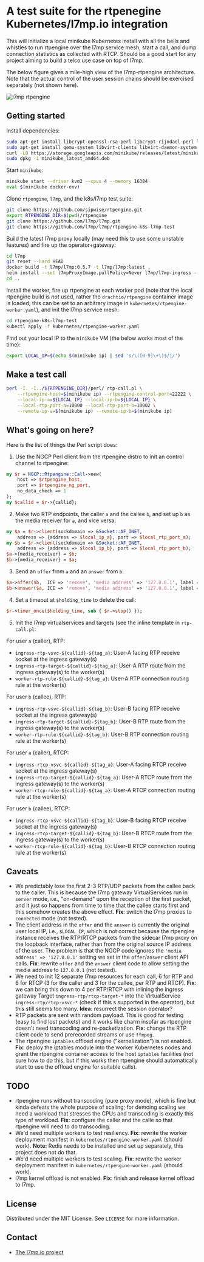 # A test suite for the rtpenegine Kubernetes/l7mp.io integration

This will initialize a local minikube Kubernetes install with all the bells and whistles to run rtpengine over the l7mp service mesh, start a call, and dump connection statistics as collected with RTCP. Should be a good start for any project aiming to build a telco use case on top of l7mp.

The below figure gives a mile-high view of the l7mp-rtpengine architecture. Note that the actual control of the user session chains should be exercised separately (not shown here).

![l7mp rtpengine](https://github.com/l7mp/rtpengine-k8s-l7mp-test/master/nf-mesh-reference-arch-v4.png)


## Getting started

Install dependencies:

``` sh
sudo apt-get install libcrypt-openssl-rsa-perl libcrypt-rijndael-perl libdigest-crc-perl libdigest-hmac-perl libio-multiplex-perl libnet-interface-perl libbencode-perl libsocket6-perl libio-all-perl kubectl
sudo apt-get install qemu-system libvirt-clients libvirt-daemon-system
curl -LO https://storage.googleapis.com/minikube/releases/latest/minikube_latest_amd64.deb
sudo dpkg -i minikube_latest_amd64.deb
```

Start `minikube`:

``` sh
minikube start --driver kvm2 --cpus 4 --memory 16384 
eval $(minikube docker-env)
```

Clone `rtpengine`, `l7mp`, and the k8s/l7mp test suite:

``` sh
git clone https://github.com/sipwise/rtpengine.git
export RTPENGINE_DIR=$(pwd)/rtpengine
git clone https://github.com/l7mp/l7mp.git
git clone https://github.com/l7mp/l7mp/rtpengine-k8s-l7mp-test
```

Build the latest l7mp proxy locally (may need this to use some unstable features) and fire up the operator+gateway:

``` sh
cd l7mp
git reset --hard HEAD
docker build -t l7mp/l7mp:0.5.7 -t l7mp/l7mp:latest .
helm install --set l7mpProxyImage.pullPolicy=Never l7mp/l7mp-ingress --generate-name 
cd ..
```

Install the worker, fire up rtpengine at each worker pod (note that the local rtpengine build is _not_ used, rather the `drachtio/rtpengine` container image is loaded; this can be set to an arbitrary image in `kubernetes/rtpengine-worker.yaml`), and init the l7mp service mesh: 

``` sh
cd rtpengine-k8s-l7mp-test
kubectl apply -f kubernetes/rtpengine-worker.yaml 
```

Find out your local IP to the `minikube` VM (the below works most of the time):

``` sh
export LOCAL_IP=$(echo $(minikube ip) | sed 's/\([0-9]\+\)$/1/')
```


## Make a test call

``` sh
perl -I. -I../${RTPENGINE_DIR}/perl/ rtp-call.pl \
    --rtpengine-host=$(minikube ip) --rtpengine-control-port=22222 \
    --local-ip-a=${LOCAL_IP} --local-ip-b=${LOCAL_IP} \
    --local-rtp-port-a=10000 --local-rtp-port-b=10002 \
    --remote-ip-a=$(minikube ip) --remote-ip-b=$(minikube ip)
```


## What's going on here?

Here is the list of things the Perl script does:

1. Use the NGCP Perl client from the rtpengine distro to init an control channel to rtpengine:

``` perl
my $r = NGCP::Rtpengine::Call->new(
    host => $rtpengine_host,
    port => $rtpengine_ng_port,
    no_data_check => 1
);
my $callid = $r->{callid};
```

2. Make two RTP endpoints, the caller `a` and the callee `b`, and set up `b` as the media receiver for `a`, and vice versa:

``` perl
my $a = $r->client(sockdomain => &Socket::AF_INET, 
    address => {address => $local_ip_a}, port => $local_rtp_port_a);
my $b = $r->client(sockdomain => &Socket::AF_INET, 
    address => {address => $local_ip_b}, port => $local_rtp_port_b);
$a->{media_receiver} = $b;
$b->{media_receiver} = $a;
```

3. Send an `offer` from `a` and an `answer` from `b`:

``` perl
$a->offer($b,  ICE => 'remove', 'media address' => '127.0.0.1', label => "caller");
$b->answer($a, ICE => 'remove', 'media address' => '127.0.0.1', label => "callee");
```

4. Set a timeout at `$holding_time` to delete the call:

``` perl
$r->timer_once($holding_time, sub { $r->stop() });
```

5. Init the l7mp virtualservices and targets (see the inline template in `rtp-call.pl`:

For user `a` (caller), RTP:

* `ingress-rtp-vsvc-${callid}-${tag_a}`: User-A facing RTP receive socket at the ingress gateway(s)
* `ingress-rtp-target-${callid}-${tag_a}`: User-A RTP route from the ingress gateway(s) to the worker(s)
* `worker-rtp-rule-${callid}-${tag_a}`: User-A RTP connection routing rule at the worker(s)

For user `b` (callee), RTP:

* `ingress-rtp-vsvc-${callid}-${tag_b}`: User-B facing RTP receive socket at the ingress gateway(s)
* `ingress-rtp-target-${callid}-${tag_b}`: User-B RTP route from the ingress gateway(s) to the worker(s)
* `worker-rtp-rule-${callid}-${tag_b}`: User-B RTP connection routing rule at the worker(s)

For user `a` (caller), RTCP:

* `ingress-rtcp-vsvc-${callid}-${tag_a}`: User-A facing RTCP receive socket at the ingress gateway(s)
* `ingress-rtcp-target-${callid}-${tag_a}`: User-A RTCP route from the ingress gateway(s) to the worker(s)
* `worker-rtcp-rule-${callid}-${tag_a}`: User-A RTCP connection routing rule at the worker(s)

For user `b` (callee), RTCP:

* `ingress-rtcp-vsvc-${callid}-${tag_b}`: User-B facing RTCP receive socket at the ingress gateway(s)
* `ingress-rtcp-target-${callid}-${tag_b}`: User-B RTCP route from the ingress gateway(s) to the worker(s)
* `worker-rtcp-rule-${callid}-${tag_b}`: User-B RTCP connection routing rule at the worker(s)


## Caveats

* We predictably lose the first 2-3 RTP/UDP packets from the callee back to the caller. This is because the l7mp gateway VirtualServices run in `server` mode, i.e., "on-demand" upon the reception of the first packet, and it just so happens from time to time that the callee starts first and this somehow creates the above effect. **Fix**: switch the l7mp proxies to `connected` mode (not tested).
* The client address in the `offer` and the `answer` is currently the original user local IP, i.e., `$LOCAL_IP`, which is not correct because the rtpengine instance receives the RTP/RTCP packets from the sidecar l7mp proxy on the loopback interface, rather than from the original source IP address of the user. The problem is that the NGCP code ignores the `'media address' => '127.0.0.1'` setting we set in the `offer`/`answer` client API calls. **Fix**: rewrite `offer` and the `answer` client code to allow setting the media address to `127.0.0.1` (not tested).
* We need to init 12 separate l7mp resources for each call, 6 for RTP and 6 for RTCP (3 for the caller and 3 for the callee, per RTP and RTCP). **Fix**: we can bring this down to 4 per RTP/RTCP with inlining the ingress gateway Target `ingress-rtp/rtcp-target-*` into the VirtualService `ingress-rtp/rtcp-vsvc-*` (check if this s supported in the operator), but this still seems too many. **Idea**: resurrect the session operator?
* RTP packets are sent with random payload. This is good for testing (easy to find lost packets) and it works like charm insofar as rtpengine doesn't need transcoding and re-packetization. **Fix**: change the RTP client code to send prerecorded streams or use `ffmpeg`.
* The rtpengine `iptables` offload engine ("kernelization") is not enabled. **Fix**: deploy the iptables module into the worker Kubernetes nodes and grant the rtpengine container access to the host `iptables` facilities (not sure how to do this, but if this works then rtpengine should automatically start to use the offload engine for suitable calls).

## TODO

* rtpengine runs without transcoding (pure proxy mode), which is fine but kinda defeats the whole purpose of scaling; for demoing scaling we need a workload that stresses the CPUs and transcoding is exactly this type of workload. **Fix**: configure the caller and the calle so that rtpengine will need to do transcoding.
* We'd need multiple workers to test resiliency. **Fix**: rewrite the worker deployment manifest in `kubernetes/rtpengine-worker.yaml` (should work). **Note:** Redis needs to be installed and set up separately, this project does not do that.
* We'd need multiple workers to test scaling. **Fix**: rewrite the worker deployment manifest in `kubernetes/rtpengine-worker.yaml` (should work). 
* l7mp kernel offload is not enabled. **Fix**: finish and release kernel offload to l7mp.

## License

Distributed under the MIT License. See `LICENSE` for more information.

## Contact

* [The l7mp.io project](https://l7mp.io)
